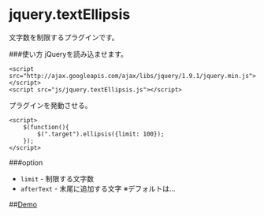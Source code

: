jquery.textEllipsis
===================

文字数を制限するプラグインです。

###使い方
jQueryを読み込ませます。

```
<script src="http://ajax.googleapis.com/ajax/libs/jquery/1.9.1/jquery.min.js"></script>
<script src="js/jquery.textEllipsis.js"></script>
```

プラグインを発動させる。

```
<script>
	$(function(){
		$(".target").ellipsis({limit: 100});
	});
</script>
```

###option
- `limit` - 制限する文字数
- `afterText` - 末尾に追加する文字 ※デフォルトは...

##[Demo](http://konweb.github.io/jquery.textEllipsis/test)